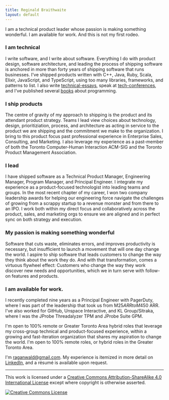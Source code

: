 ```yaml
---
title: Reginald Braithwaite
layout: default
---
```


I am a technical product leader whose passion is making something wonderful. I am available for work. And this is not my first rodeo.

### I am technical

I write software, and I write about software. Everything I do with product design, software architecture, and leading the process of shipping software is anchored in more than forty years of shipping software that runs businesses. I've shipped products written with C++, Java, Ruby, Scala, Elixir, JavaScript, and TypeScript, using too many libraries, frameworks, and patterns to list. I also write [technical-essays], speak at [tech-conferences], and I've published several [books] about programming.

### I ship products

The centre of gravity of my approach to shipping is the product and its attendant product strategy. Teams I lead view choices about technology, design, prioritiziation, process, and architecture as acting in service to the product we are shipping and the commitment we make to the organization. I bring to this product focus past professional experience in Enterprise Sales, Consulting, and Marketing. I also leverage my experience as a past-member of both the Toronto Computer-Human Interaction ACM-SIG and the Toronto Product Management Association.

### I lead

 I have shipped software as a Technical Product Manager, Engineering Manager, Program Manager, and Principal Engineer. I integrate my experience as a product-focused technologist into leading teams and groups. In the most recent chapter of my career, I won two company leadership awards for helping our engineering force navigate the challenges of growing from a scrappy startup to a revenue monster and from there to an IPO. I work both within my direct focus and collaboratively across the product, sales, and marketing orgs to ensure we are aligned and in perfect sync on both strategy and execution. 

### My passion is making something wonderful

Software that cuts waste, eliminates errors, and improves productivity is necessary, but insufficient to launch a movement that will one day change the world. I aspire to ship software that leads customers to change the way they think about the work they do. And with that transformation, comes a virtuous flywheel effect: Customers who change the way they work discover new needs and opportunities, which we in turn serve with follow-on features and products.

### I am available for work.

I recently completed nine years as a Principal Engineer with PagerDuty, where I was part of the leadership that took us from M$25 ARR to M$450 ARR. I've also worked for GitHub, Unspace Interactive, and KL Group/Sitraka, where I was the JProbe Threadalyzer TPM and JProbe Suite GPM.

I'm open to 100% remote or Greater Toronto Area hybrid roles that leverage my cross-group technical and product-focused experience, within a growing and fast-iteration organization that shares my aspiration to change the world. I'm open to 100% remote roles, or hybrid roles in the Greater Toronto Area.

I'm [raganwald@gmail.com](mailto:raganwald@gmail.com). My experience is itemized in more detail on [LinkedIn], and a résumé is available upon request.

[LinkedIn]: https://www.linkedin.com/in/raganwald/

[technical-essays]: /creative-works.html
[tech-conferences]: /creative-works.html
[books]: /creative-works.html

---

This work is licensed under a <a rel="license" href="http://creativecommons.org/licenses/by-sa/4.0/">Creative Commons Attribution-ShareAlike 4.0 International License</a> except where copyright is otherwise asserted.

<a rel="license" href="http://creativecommons.org/licenses/by-sa/4.0/"><img alt="Creative Commons License" style="border-width:0" src="http://i.creativecommons.org/l/by-sa/4.0/80x15.png" /></a>
